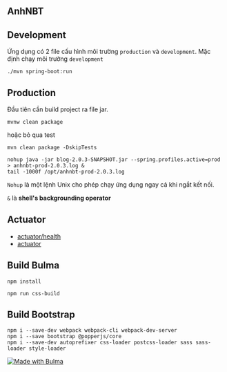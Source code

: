## AnhNBT

## Development

Ứng dụng có 2 file cấu hình môi trường `production` và `development`. Mặc định chạy môi trường `development`

```
./mvn spring-boot:run
```

## Production
Đầu tiên cần build project ra file jar.
```
mvnw clean package
```
hoặc bỏ qua test

```
mvn clean package -DskipTests
```

```
nohup java -jar blog-2.0.3-SNAPSHOT.jar --spring.profiles.active=prod > anhnbt-prod-2.0.3.log &
tail -1000f /opt/anhnbt-prod-2.0.3.log
```

`Nohup` là một lệnh Unix cho phép chạy ứng dụng ngay cả khi ngắt kết nối.

`&` là **shell's backgrounding operator**
## Actuator

- [actuator/health](http://localhost:8080/actuator/health)
- [actuator](http://localhost:8080/actuator)

## Build Bulma

```
npm install
```

```
npm run css-build
```
## Build Bootstrap
```
npm i --save-dev webpack webpack-cli webpack-dev-server
npm i --save bootstrap @popperjs/core
npm i --save-dev autoprefixer css-loader postcss-loader sass sass-loader style-loader
```

[![Made with Bulma](https://bulma.io/images/made-with-bulma.png)](https://bulma.io?utm_source=badge)